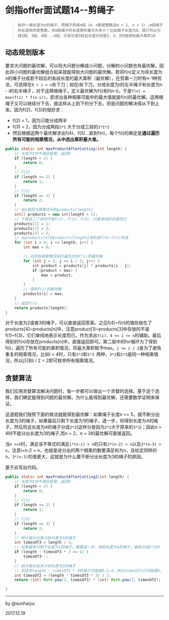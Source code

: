 # 剑指offer面试题14--剪绳子

> ```
> 给你一根长度为n的绳子，把绳子剪成m段（m、n都是整数且m > 1, n > 1）,m段绳子的长度依然是整数，求m段绳子的长度乘积最大为多少？比如绳子长度为8，我们可以分成2段、3段、4段...8段，只有分成3段且长度分别是2、3、3时能得到最大乘积18
> ```

## 动态规划版本

要求大问题的最优解，可以将大问题分解成小问题，分解的小问题也有最优解，因此将小问题的最优解组合起来就能得到大问题的最优解。若将f(n)定义为将长度为n的绳子分成若干段后的各段长度的最大乘积（最优解），在剪第一刀时有n-1种剪法，可选择在`0 < i < n`处下刀；如在i处下刀，分成长度为i的左半绳子和长度为n - i的右半绳子，对于这两根绳子，定义最优解为f(i)和f(n-i)，于是`f(n) = max(f(i) * f(n-i))`，即求出各种相乘可能中的最大值就是f(n)的最优解。这两根绳子又可以继续分下去，就这样从上到下的分下去，但是问题的解决得从下到上来。因为f(2)、f(3)的很好求：

- f(2) = 1，因为只能分成两半
- f(3) = 2，因为分成两段`2*1` 大于分成三段的`1*1*1`
- 然后根据这两个最优解求出f(4)、f(5)...直到f(n)，每个f(i)的确定是**通过遍历所有可能的相乘情况，从中选出乘积最大者。**

```java
public static int maxProductAfterCutting(int length) {
    // 长度为1时不满足题意，返回0
    if (length < 2) {
        return 0;
    }
    // f(2)
    if (length == 2) {
        return 1;
    }
    // f(3)
    if (length == 3) {
        return 2;
    }
    // 加1是因为需要访问到products[length]
    int[] products = new int[length + 1];
    // 下面这三个存的不是f(1)、f(2)、f(3)，只是单纯的长度而已
    products[1] = 1;
    products[2] = 2;
    products[3] = 3;
    // 从products[4]到products[length]放的是f(4)~f(n)的值
    for (int i = 4; i <= length; i++) {
        int max = 0;

        // 对所有相乘情况进行遍历求出f(i)的最优解
        for (int j = 1; j <= i / 2; j++) {
            int product = products[j] * products[i - j];
            if (product > max) {
                max = product;
            }
        }
        // 得到f(i)的最优解
        products[i] = max;
    }
    // 返回f(n)
    return products[length];
}
```

对于长度为2或者3的绳子，可以直接返回答案。之后f(4)~f(n)的值存放在了products[4]~products[n]中，注意product[1]~products[3]中存放的不是f(1)~f(3)，它们单纯地表示长度而已，作为求出`f(i)，4 <= i <= n`的辅助。最后得到的f(n)存放在products[n]中，直接返回即可。第二层中的for循环为了得到f(i)，遍历了所有可能的乘积情况，将最大乘积赋予max。`j <= i / 2`是为了避免重复的相乘情况，比如i = 4时，只有`2*2`和`1*3 `两种，`3*1`和`1*3`是同一种相乘情况，所以j只到i / 2 = 2即可枚举所有相乘情况。

## 贪婪算法

我们应用贪婪算法解决问题时，每一步都可以做出一个贪婪的选择。基于这个选择，我们确定能得到问题的最优解。为什么能得到最优解，还需要数学证明来保证。

这道题我们按照下面的做法就能得到最优解：如果绳子长度n >= 5，就不断分出长度为3的绳子，如果最后只剩下长度为1的绳子，退一步，将得到长度为4的绳子，然后将这长度为4的绳子分成`2*2`(这样分是因为`2*2`大于原来的`3*1`)；因此n = 4时不能分出长度为3的绳子,而n = 2，n = 3的最优解可直接返回。

当`n >=5`时，满足该不等式的满足`i*(n-i) > n`的只有`2*(n-2) > n`以及`3*(n-3) > n`，注意i+n-2  = n，也就是说分出的两个相乘的数要满足和为n，且给定同样的n，`3*(n-3)`的值更大，这就是为什么要不断分出长度为3的绳子的原因。

基于此写出代码。

```java
public static int maxProductAfterCutting2(int length) {
    // 长度为1时不满足题意，返回0
    if (length < 2) {
        return 0;
    }
    // f(2)
    if (length == 2) {
        return 1;
    }
    // f(3)
    if (length == 3) {
        return 2;
    }
    // 统计能分出多少段长度为3的绳子
    int timesOf3 = length / 3;
    // 如果最有只剩下长度为1的绳子，需要退一步，得到长度为4的绳子，重新分成2*2的
    if (length - timesOf3 * 3 == 1) {
        timesOf3--;
    }
    // 统计能分出多少段长度为2的绳子
    // 到这步length - timesOf3 * 3的值只可能是0,2,4，所以timesOf2只可能是0, 1, 2
    int timesOf2 = (length - timesOf3 * 3) / 2;
    return (int) Math.pow(3, timesOf3) * (int) Math.pow(2, timesOf2);

}
```

---

by @sunhaiyu

2017.12.19